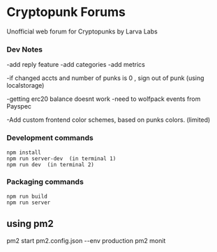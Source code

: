 # Cryptopunk Forums 
  
Unofficial web forum for Cryptopunks by Larva Labs
 


### Dev Notes
 


-add reply feature
-add categories
-add metrics 

-if changed accts and number of punks is 0 , sign out of punk (using localstorage) 


-getting erc20 balance doesnt work
-need to wolfpack events from Payspec 


-Add custom frontend color schemes, based on punks colors. (limited) 


### Development commands
```
npm install
npm run server-dev  (in terminal 1)
npm run dev  (in terminal 2)
```

### Packaging commands
```
npm run build
npm run server
```


## using pm2

 pm2 start pm2.config.json --env production 
pm2 monit 